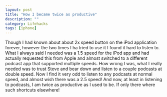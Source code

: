 ```yaml
---
layout: post
title: "How I became twice as productive"
description: ""
category: Lifehacks
tags: [iphone]
---
```


Though I had known about about 2x speed button on the iPod application forever, however the two times I ha tried to use it I found it hard to listen to.
What I always said I needed was a 1.5 speed for the iPod app and had actually requested this from Apple and almost switched to a different
podcast app that supported multiple speeds. How wrong I was, what I really needed was to trust Steve and bear down and listen to a couple
podcasts at double speed. Now I find it very odd to listen to any podcasts at normal speed, and almost wish there was a 2.5 speed!
And now, at least in listening to podcasts, I am twice as productive as I used to be. If only there where such shortcuts elsewhere!